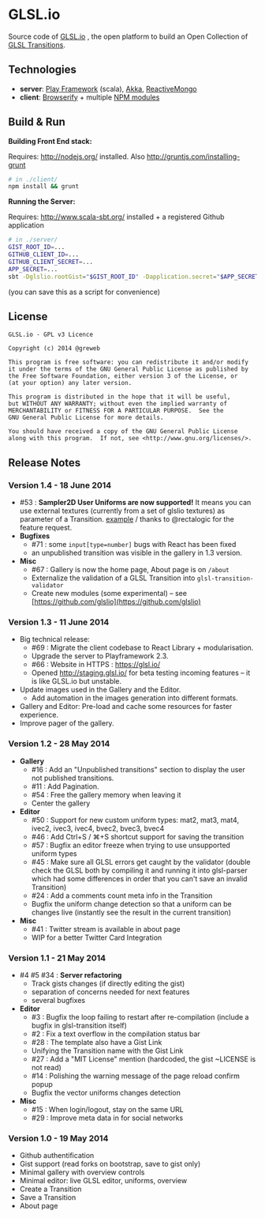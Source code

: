 # GLSL.io

Source code of [GLSL.io](http://glsl.io/) , the open platform to build an Open Collection of [GLSL Transitions](http://github.com/gre/glsl-transition).

Technologies
---

- **server**: [Play Framework](http://playframework.org) (scala), [Akka](http://akka.io), [ReactiveMongo](http://reactivemongo.org)
- **client**: [Browserify](http://browserify.org) + multiple [NPM modules](https://github.com/glslio/glsl.io/blob/master/client/package.json#L17)

Build & Run
---

**Building Front End stack:**

Requires: http://nodejs.org/ installed. Also http://gruntjs.com/installing-grunt

```bash
# in ./client/
npm install && grunt
```

**Running the Server:**

Requires: http://www.scala-sbt.org/ installed +  a registered Github application

```bash
# in ./server/
GIST_ROOT_ID=...
GITHUB_CLIENT_ID=...
GITHUB_CLIENT_SECRET=...
APP_SECRET=...
sbt -Dglslio.rootGist="$GIST_ROOT_ID" -Dapplication.secret="$APP_SECRET" -Dgithub.client.id=$GITHUB_CLIENT_ID -Dgithub.client.secret=$GITHUB_CLIENT_SECRET run
```
(you can save this as a script for convenience)

License
---

    GLSL.io - GPL v3 Licence

    Copyright (c) 2014 @greweb

    This program is free software: you can redistribute it and/or modify
    it under the terms of the GNU General Public License as published by
    the Free Software Foundation, either version 3 of the License, or
    (at your option) any later version.

    This program is distributed in the hope that it will be useful,
    but WITHOUT ANY WARRANTY; without even the implied warranty of
    MERCHANTABILITY or FITNESS FOR A PARTICULAR PURPOSE.  See the
    GNU General Public License for more details.

    You should have received a copy of the GNU General Public License
    along with this program.  If not, see <http://www.gnu.org/licenses/>.

Release Notes
---

### Version 1.4 - 18 June 2014
- #53 : **Sampler2D User Uniforms are now supported!** It means you can use external textures (currently from a set of glslio textures) as parameter of a Transition. [example](https://glsl.io/transition/0141a38779af3a652c22) / thanks to @rectalogic for the feature request.
- **Bugfixes**
  - #71 : some `input[type=number]` bugs with React has been fixed
  - an unpublished transition was visible in the gallery in 1.3 version.
- **Misc**
  - #67 : Gallery is now the home page, About page is on `/about`
  - Externalize the validation of a GLSL Transition into `glsl-transition-validator`
  - Create new modules (some experimental) – see [https://github.com/glslio](https://github.com/glslio)

### Version 1.3 - 11 June 2014
- Big technical release:
  - #69 : Migrate the client codebase to React Library + modularisation.
  - Upgrade the server to Playframework 2.3.
  - #66 : Website in HTTPS : https://glsl.io/
  - Opened http://staging.glsl.io/ for beta testing incoming features – it is like GLSL.io but unstable.
- Update images used in the Gallery and the Editor.
  - Add automation in the images generation into different formats.
- Gallery and Editor: Pre-load and cache some resources for faster experience.
- Improve pager of the gallery.

### Version 1.2 - 28 May 2014

- **Gallery**
  - #16 : Add an "Unpublished transitions" section to display the user not published transitions.
  - #11 : Add Pagination.
  - #54 : Free the gallery memory when leaving it
  - Center the gallery
- **Editor**
  - #50 : Support for new custom uniform types: mat2, mat3, mat4, ivec2, ivec3, ivec4, bvec2, bvec3, bvec4
  - #46 : Add Ctrl+S / ⌘+S shortcut support for saving the transition
  - #57 : Bugfix an editor freeze when trying to use unsupported uniform types
  - #45 : Make sure all GLSL errors get caught by the validator (double check the GLSL both by compiling it and running it into glsl-parser which had some differences in order that you can't save an invalid Transition)
  - #24 : Add a comments count meta info in the Transition
  - Bugfix the uniform change detection so that a uniform can be changes live (instantly see the result in the current transition)
- **Misc**
  - #41 : Twitter stream is available in about page
  - WIP for a better Twitter Card Integration

### Version 1.1 - 21 May 2014

- #4 #5 #34 : **Server refactoring**
  - Track gists changes (if directly editing the gist)
  - separation of concerns needed for next features
  - several bugfixes
- **Editor**
  - #3 : Bugfix the loop failing to restart after re-compilation (include a bugfix in glsl-transition itself)
  - #2 : Fix a text overflow in the compilation status bar
  - #28 : The template also have a Gist Link
  - Unifying the Transition name with the Gist Link
  - #27 : Add a "MIT License" mention (hardcoded, the gist ~LICENSE is not read)
  - #14 : Polishing the warning message of the page reload confirm popup
  - Bugfix the vector uniforms changes detection
- **Misc**
  - #15 : When login/logout, stay on the same URL
  - #29 : Improve meta data in <head> for social networks

### Version 1.0 - 19 May 2014

- Github authentification
- Gist support (read forks on bootstrap, save to gist only)
- Minimal gallery with overview controls
- Minimal editor: live GLSL editor, uniforms, overview
- Create a Transition
- Save a Transition
- About page
